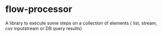 # flow-processor
A library to execute some steps on a collection of elements ( list, stream, csv inputstream or DB query results)
